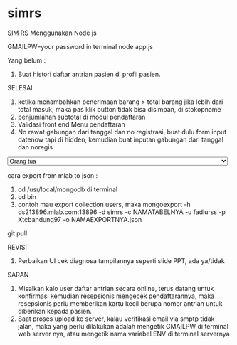# simrs

SIM RS Menggunakan Node js

GMAILPW=your password in terminal node app.js

Yang belum :

1. Buat histori daftar antrian pasien di profil pasien.

SELESAI

1. ketika menambahkan penerimaan barang > total barang jika lebih dari total masuk, maka pas klik button tidak bisa disimpan, di stokopname
2. penjumlahan subtotal di modul pendaftaran
3. Validasi front end Menu pendaftaran
4. No rawat gabungan dari tanggal dan no registrasi, buat dulu form input datenow tapi di hidden, kemudian buat inputan gabungan dari tanggal dan noregis

<select name="hubungan_penanggung_jawab" class="form-control" id="">
                                <option value="" disabled>
                                    Pilihan sebelumnya :
                                    <%= data_pendaftaran.hubungan_penanggung_jawab %>
                                </option>
                                <option value="orang_tua">Orang tua</option>
                                <option value="saudara">Saudara</option>
                                <option value="teman">Teman</option>
                            </select>

cara export from mlab to json :

1.  cd /usr/local/mongodb di terminal
2.  cd bin
3.  contoh mau export collection users, maka mongoexport -h ds213896.mlab.com:13896 -d simrs -c NAMATABELNYA -u fadlurss -p Xtcbandung97 -o NAMAEXPORTNYA.json

git pull

REVISI

1. Perbaikan UI cek diagnosa tampilannya seperti slide PPT, ada ya/tidak

SARAN

1. Misalkan kalo user daftar antrian secara online, terus datang untuk konfirmasi kemudian resepsionis mengecek pendaftarannya, maka resepsionis perlu memberikan kartu kecil berupa nomor antrian untuk diberikan kepada pasien.
2. Saat proses upload ke server, kalau verifikasi email via smptp tidak jalan, maka yang perlu dilakukan adalah mengetik GMAILPW di terminal web server nya, atau mengetik nama variabel ENV di terminal servernya
